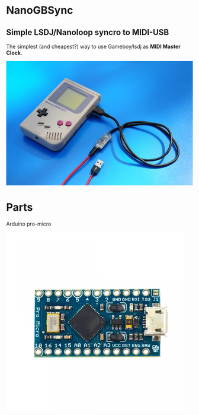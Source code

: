 # NanoGBSync
Simple LSDJ/Nanoloop syncro to MIDI-USB
----

The simplest (and cheapest?) way to use Gameboy/lsdj as **MIDI Master Clock**.

![Arduino pro micro](img/nano-gb-sync_1626.JPG)

# Parts
Arduino pro-micro

![Arduino pro micro](img/arduino-pro-micro.jpg)
